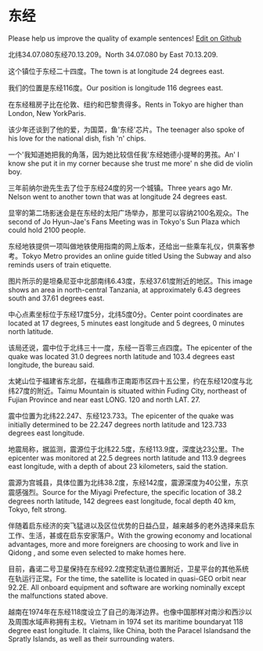 # 东经

Please help us improve the quality of example sentences! [Edit on Github](https://github.com/jiyushe/jiyu-example-sentence-source/blob/main/chinese/dongjing_1.md)

<p><span class="chinese">北纬34.07.080东经70.13.209。</span><span class="english">North 34.07.080 by East 70.13.209.</span></p>

<p><span class="chinese">这个镇位于东经二十四度。</span><span class="english">The town is at longitude 24 degrees east.</span></p>

<p><span class="chinese">我们的位置是东经116度。</span><span class="english">Our position is longitude 116 degrees east.</span></p>

<p><span class="chinese">在东经租房子比在伦敦、纽约和巴黎贵得多。</span><span class="english">Rents in Tokyo are higher than London, New YorkParis.</span></p>

<p><span class="chinese">该少年还谈到了他的爱，为国菜，鱼'东经'芯片。</span><span class="english">The teenager also spoke of his love for the national dish, fish 'n' chips.</span></p>

<p><span class="chinese">一个'我知道她把我的角落，因为她比较信任我'东经她德小提琴的男孩。</span><span class="english">An' I know she put it in my corner because she trust me more' n she did de violin boy.</span></p>

<p><span class="chinese">三年前纳尔逊先生去了位于东经24度的另一个城镇。</span><span class="english">Three years ago Mr. Nelson went to another town that was at longitude 24 degrees east.</span></p>

<p><span class="chinese">显宰的第二场影迷会是在东经的太阳广场举办，那里可以容纳2100名观众。</span><span class="english">The second of Jo Hyun-Jae's Fans Meeting was in Tokyo's Sun Plaza which could hold 2100 people.</span></p>

<p><span class="chinese">东经地铁提供一项叫做地铁使用指南的网上版本，还给出一些乘车礼仪，供乘客参考。</span><span class="english">Tokyo Metro provides an online guide titled Using the Subway and also reminds users of train etiquette.</span></p>

<p><span class="chinese">图片所示的是坦桑尼亚中北部南纬6.43度，东经37.61度附近的地区。</span><span class="english">This image shows an area in north-central Tanzania, at approximately 6.43 degrees south and 37.61 degrees east.</span></p>

<p><span class="chinese">中心点素坐标位于东经17度5分，北纬5度0分。</span><span class="english">Center point coordinates are located at 17 degrees, 5 minutes east longitude and 5 degrees, 0 minutes north latitude.</span></p>

<p><span class="chinese">该局还说，震中位于北纬三十一度，东经一百零三点四度。</span><span class="english">The epicenter of the quake was located 31.0 degrees north latitude and 103.4 degrees east longitude, the bureau said.</span></p>

<p><span class="chinese">太姥山位于福建省东北部，在福鼎市正南距市区四十五公里，约在东经120度与北纬27度的附近。</span><span class="english">Taimu Mountain is situated within Fuding City, northeast of Fujian Province and near east LONG. 120 and north LAT. 27.</span></p>

<p><span class="chinese">震中位置为北纬22.247、东经123.733。</span><span class="english">The epicenter of the quake was initially determined to be 22.247 degrees north latitude and 123.733 degrees east longitude.</span></p>

<p><span class="chinese">地震局称，据监测，震源位于北纬22.5度，东经113.9度，深度达23公里。</span><span class="english">The epicenter was monitored at 22.5 degrees north latitude and 113.9 degrees east longitude, with a depth of about 23 kilometers, said the station.</span></p>

<p><span class="chinese">震源为宫城县，具体位置为北纬38.2度，东经142度，震源深度为40公里，东京震感强烈。</span><span class="english">Source for the Miyagi Prefecture, the specific location of 38.2 degrees north latitude, 142 degrees east longitude, focal depth 40 km, Tokyo, felt strong.</span></p>

<p><span class="chinese">伴随着启东经济的突飞猛进以及区位优势的日益凸显，越来越多的老外选择来启东工作、生活，甚或在启东安家落户。</span><span class="english">With the growing economy and locational advantages, more and more foreigners are choosing to work and live in Qidong , and some even selected to make homes here.</span></p>

<p><span class="chinese">目前，鑫诺二号卫星保持在东经92.2度预定轨道位置附近，卫星平台的其他系统在轨运行正常。</span><span class="english">For the time, the satellite is located in quasi-GEO orbit near 92.2E. All onboard equipment and software are working nominally except the malfunctions stated above.</span></p>

<p><span class="chinese">越南在1974年在东经118度设立了自己的海洋边界。也像中国那样对南沙和西沙以及周围水域声称拥有主权。</span><span class="english">Vietnam in 1974 set its maritime boundaryat 118 degree east longitude. It claims, like China, both the Paracel Islandsand the Spratly Islands, as well as their surrounding waters.</span></p>

